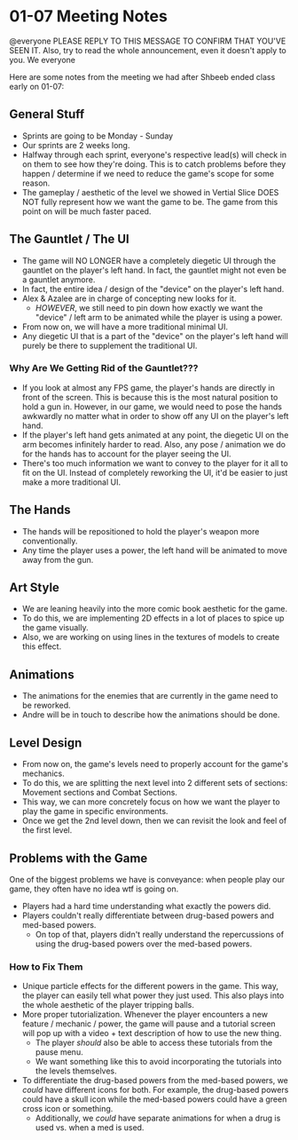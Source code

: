 # 01-07 Meeting Notes

@everyone PLEASE REPLY TO THIS MESSAGE TO CONFIRM THAT YOU'VE SEEN IT. Also, try to read the whole announcement, even it doesn't apply to you. We everyone 

Here are some notes from the meeting we had after Shbeeb ended class early on 01-07:

## General Stuff
- Sprints are going to be Monday - Sunday
- Our sprints are 2 weeks long.
- Halfway through each sprint, everyone's respective lead(s) will check in on them to see how they're doing. This is to catch problems before they happen / determine if we need to reduce the game's scope for some reason.
- The gameplay / aesthetic of the level we showed in Vertial Slice DOES NOT fully represent how we want the game to be. The game from this point on will be much faster paced.

## The Gauntlet / The UI
- The game will NO LONGER have a completely diegetic UI through the gauntlet on the player's left hand. In fact, the gauntlet might not even be a gauntlet anymore.
- In fact, the entire idea / design of the "device" on the player's left hand.
- Alex & Azalee are in charge of concepting new looks for it.
	- *HOWEVER*, we still need to pin down how exactly we want the "device" / left arm to be animated while the player is using a power.
- From now on, we will have a more traditional minimal UI.
- Any diegetic UI that is a part of the "device" on the player's left hand will purely be there to supplement the traditional UI.

### Why Are We Getting Rid of the Gauntlet???
- If you look at almost any FPS game, the player's hands are directly in front of the screen. This is because this is the most natural position to hold a gun in. However, in our game, we would need to pose the hands awkwardly no matter what in order to show off any UI on the player's left hand.
- If the player's left hand gets animated at any point, the diegetic UI on the arm becomes infinitely harder to read. Also, any pose / animation we do for the hands has to account for the player seeing the UI.
- There's too much information we want to convey to the player for it all to fit on the UI. Instead of completely reworking the UI, it'd be easier to just make a more traditional UI.

## The Hands
- The hands will be repositioned to hold the player's weapon more conventionally.
- Any time the player uses a power, the left hand will be animated to move away from the gun.

## Art Style
- We are leaning heavily into the more comic book aesthetic for the game.
- To do this, we are implementing 2D effects in a lot of places to spice up the game visually.
- Also, we are working on using lines in the textures of models to create this effect.

## Animations
- The animations for the enemies that are currently in the game need to be reworked.
- Andre will be in touch to describe how the animations should be done.

## Level Design
- From now on, the game's levels need to properly account for the game's mechanics.
- To do this, we are splitting the next level into 2 different sets of sections: Movement sections and Combat Sections.
- This way, we can more concretely focus on how we want the player to play the game in specific environments.
- Once we get the 2nd level down, then we can revisit the look and feel of the first level.

## Problems with the Game

One of the biggest problems we have is conveyance: when people play our game, they often have no idea wtf is going on.

- Players had a hard time understanding what exactly the powers did.
- Players couldn't really differentiate between drug-based powers and med-based powers.
	- On top of that, players didn't really understand the repercussions of using the drug-based powers over the med-based powers.

### How to Fix Them

- Unique particle effects for the different powers in the game. This way, the player can easily tell what power they just used. This also plays into the whole aesthetic of the player tripping balls.
- More proper tutorialization. Whenever the player encounters a new feature / mechanic / power, the game will pause and a tutorial screen will pop up with a video + text description of how to use the new thing.
	- The player *should* also be able to access these tutorials from the pause menu.
	- We want something like this to avoid incorporating the tutorials into the levels themselves.
- To differentiate the drug-based powers from the med-based powers, we *could* have different icons for both. For example, the drug-based powers could have a skull icon while the med-based powers could have a green cross icon or something.
	- Additionally, we *could* have separate animations for when a drug is used vs. when a med is used.
